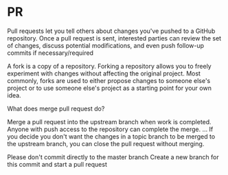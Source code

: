 # PR
Pull requests let you tell others about changes you've pushed to a GitHub repository. Once a pull request is sent, interested parties can review the set of changes, discuss potential modifications, and even push follow-up commits if necessary/required

A fork is a copy of a repository. Forking a repository allows you to freely experiment with changes without affecting the original project. Most commonly, forks are used to either propose changes to someone else's project or to use someone else's project as a starting point for your own idea.

What does merge pull request do?

Merge a pull request into the upstream branch when work is completed. Anyone with push access to the repository can complete the merge. ... If you decide you don't want the changes in a topic branch to be merged to the upstream branch, you can close the pull request without merging.

Please don't commit directly to the master branch
Create a new branch for this commit and start a pull request
